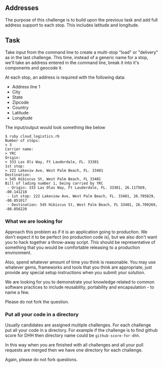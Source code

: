 ## Addresses

The purpose of this challenge is to build upon the previous task and add full address support to each stop. This includes latitude and longitude.

## Task

Take input from the command line to create a multi-stop "load" or "delivery" as in the last challenge. This time, instead of a generic name for a stop, we'll take an address entered in the command line, break it into it's components and geocode it.

At each stop, an address is required with the following data:

- Address line 1
- City
- State
- Zipcode
- Country
- Latitude
- Longitude

The input/output would look something like below

```
$ ruby cloud_logistics.rb
Number of stops:
> 3
Carrier name:
> YRC
Origin:
> 333 Las Ols Way, Ft Lauderdale, FL. 33301
1st stop:
> 222 Lakeviw Ave, West Palm Beach, FL. 33401
Destination:
> 545 Hibiscus St, West Palm Beach, FL 33401
Bill of lading number 1, being carried by YRC
 - Origin: 333 Las Olas Way, Ft Lauderdale, FL. 33301, 26.117569, -80.141218
 - 1st stop: 222 Lakeview Ave, West Palm Beach, FL. 33401, 26.705829, -80.051017
 - Destination: 545 Hibiscus St, West Palm Beach, FL 33401, 26.709269, -80.056220
```

### What we are looking for

Approach this problem as if it is an application going to production.  We don't expect it to be perfect (no production code is), but we also don't want you to hack together a throw-away script.  This should be representative of something that you would be comfortable releasing to a production environment.  

Also, spend whatever amount of time you think is reasonable. You may use whatever gems, frameworks and tools that you think are appropriate, just provide any special setup instructions when you submit your solution.

We are looking for you to demonstrate your knowledge related to common software practices to include reusability, portability and encapsulation - to name a few.

Please do not fork the question.


### Put all your code in a directory

Usually candidates are assigned multiple challenges. For each challenge put all your code in a directory. For example if
the challenge is to find github score for DHH then directory name could be `github-score-for-dhh`.

In this way when you are finished with all challenges and all your pull requests are merged then we have one directory for each challenge.

Again, please do not fork questions.
